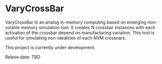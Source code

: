 # VaryCrossBar
VaryCrossBar Is an analog in-memory computing based on emerging non-volatile memory simulation tool. It creates N crossbar instances with each activation of the crossbar depend on manufacturing variation. This tool is useful for simulating non-idealities of each NVM crossnars. 

This project is currently under development.

Relese date: TBD
